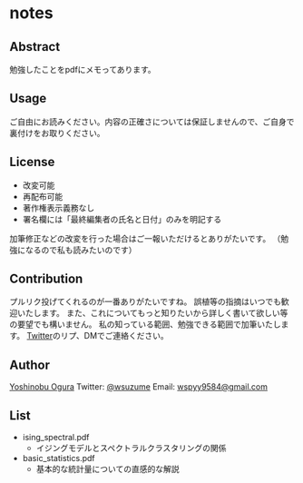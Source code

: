 notes
===
## Abstract
勉強したことをpdfにメモってあります。

## Usage
ご自由にお読みください。内容の正確さについては保証しませんので、ご自身で裏付けをお取りください。

## License
* 改変可能
* 再配布可能
* 著作権表示義務なし
* 署名欄には「最終編集者の氏名と日付」のみを明記する

加筆修正などの改変を行った場合はご一報いただけるとありがたいです。
（勉強になるので私も読みたいのです）

## Contribution
プルリク投げてくれるのが一番ありがたいですね。
誤植等の指摘はいつでも歓迎いたします。
また、これについてもっと知りたいから詳しく書いて欲しい等の要望でも構いません。
私の知っている範囲、勉強できる範囲で加筆いたします。
[Twitter](https://twitter.com/wsuzume)のリプ、DMでご連絡ください。

## Author
[Yoshinobu Ogura](https://github.com/wsuzume)
Twitter: [@wsuzume](https://twitter.com/wsuzume)
Email: wspyy9584@gmail.com

## List
* ising\_spectral.pdf
    * イジングモデルとスペクトラルクラスタリングの関係
* basic\_statistics.pdf
    * 基本的な統計量についての直感的な解説
